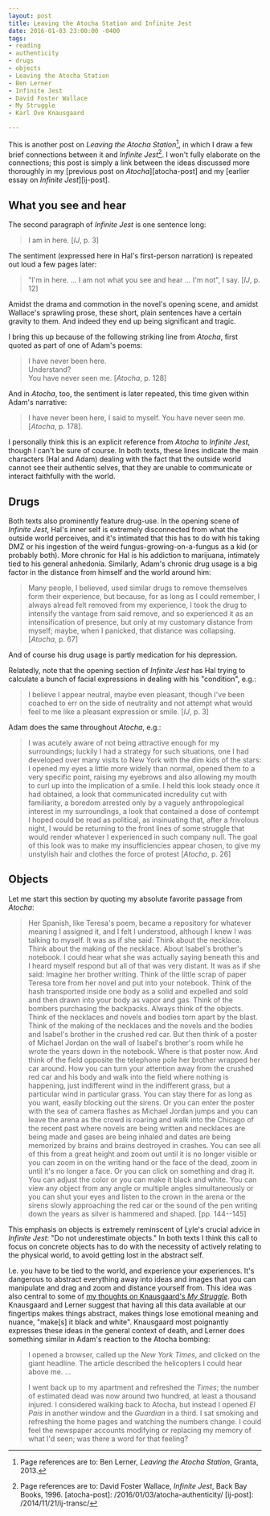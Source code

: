 ```yaml
---
layout: post
title: Leaving the Atocha Station and Infinite Jest
date: 2016-01-03 23:00:00 -0400
tags:
- reading
- authenticity
- drugs
- objects
- Leaving the Atocha Station
- Ben Lerner
- Infinite Jest
- David Foster Wallace
- My Struggle
- Karl Ove Knausgaard

---
```


This is another post on *Leaving the Atocha Station*[^atocha-cite], in which I draw a few brief connections between it and *Infinite Jest*[^ij-cite]. I won't fully elaborate on the connections; this post is simply a link between the ideas discussed more thoroughly in my [previous post on *Atocha*][atocha-post] and my [earlier essay on *Infinite Jest*][ij-post].

[^atocha-cite]: Page references are to: Ben Lerner, *Leaving the Atocha Station*, Granta, 2013.
[^ij-cite]: Page references are to: David Foster Wallace, *Infinite Jest*, Back Bay Books, 1996.
[atocha-post]: /2016/01/03/atocha-authenticity/
[ij-post]: /2014/11/21/ij-transc/


## What you see and hear

The second paragraph of *Infinite Jest* is one sentence long:

> I am in here. [*IJ*, p. 3]

The sentiment (expressed here in Hal's first-person narration) is repeated out loud a few pages later:

> "I'm in here. ... I am not what you see and hear ... I'm not", I say. [*IJ*, p. 12]

Amidst the drama and commotion in the novel's opening scene, and amidst Wallace's sprawling prose, these short, plain sentences have a certain gravity to them. And indeed they end up being significant and tragic.

I bring this up because of the following striking line from *Atocha*, first quoted as part of one of Adam's poems:

> I have never been here.  
> Understand?  
> You have never seen me. [*Atocha*, p. 128]

And in *Atocha*, too, the sentiment is later repeated, this time given within Adam's narrative:

> I have never been here, I said to myself. You have never seen me. [*Atocha*, p. 178].

I personally think this is an explicit reference from *Atocha* to *Infinite Jest*, though I can't be sure of course. In both texts, these lines indicate the main characters (Hal and Adam) dealing with the fact that the outside world cannot see their authentic selves, that they are unable to communicate or interact faithfully with the world.


## Drugs 

Both texts also prominently feature drug-use. In the opening scene of *Infinite Jest*, Hal's inner self is extremely disconnected from what the outside world perceives, and it's intimated that this has to do with his taking DMZ or his ingestion of the weird fungus-growing-on-a-fungus as a kid (or probably both). More chronic for Hal is his addiction to marijuana, intimately tied to his general anhedonia. Similarly, Adam's chronic drug usage is a big factor in the distance from himself and the world around him:

> Many people, I believed, used similar drugs to remove themselves form their experience, but because, for as long as I could remember, I always alread felt removed from my experience, I took the drug to intensify the vantage from said remove, and so experienced it as an intensification of presence, but only at my customary distance from myself; maybe, when I panicked, that distance was collapsing. [*Atocha*, p. 67]

And of course his drug usage is partly medication for his depression.

Relatedly, note that the opening section of *Infinite Jest* has Hal trying to calculate a bunch of facial expressions in dealing with his "condition", e.g.:

> I believe I appear neutral, maybe even pleasant, though I've been coached to err on the side of neutrality and not attempt what would feel to me like a pleasant expression or smile. [*IJ*, p. 3]

Adam does the same throughout *Atocha*, e.g.:

> I was acutely aware of not being attractive enough for my surroundings; luckily I had a strategy for such situations, one I had developed over many visits to New York with the dim kids of the stars: I opened my eyes a little more widely than normal, opened them to a very specific point, raising my eyebrows and also allowing my mouth to curl up into the implication of a smile. I held this look steady once it had obtained, a look that communicated incredulity cut with familiarity, a boredom arrested only by a vaguely anthropological interest in my surroundings, a look that contained a dose of contempt I hoped could be read as political, as insinuating that, after a frivolous night, I would be returning to the front lines of some struggle that would render whatever I experienced in such company null. The goal of this look was to make my insufficiencies appear chosen, to give my unstylish hair and clothes the force of protest [*Atocha*, p. 26]


## Objects

Let me start this section by quoting my absolute favorite passage from *Atocha*:

> Her Spanish, like Teresa's poem, became a repository for whatever meaning I assigned it, and I felt I understood, although I knew I was talking to myself. It was as if she said: Think about the necklace. Think about the making of the necklace. About Isabel's brother's notebook. I could hear what she was actually saying beneath this and I heard myself respond but all of that was very distant. It was as if she said: Imagine her brother writing. Think of the little scrap of paper Teresa tore from her novel and put into your notebook. Think of the hash transported inside one body as a solid and expelled and sold and then drawn into your body as vapor and gas. Think of the bombers purchasing the backpacks. Always think of the objects. Think of the necklaces and novels and bodies torn apart by the blast. Think of the making of the necklaces and the novels and the bodies and Isabel's brother in the crushed red car. But then think of a poster of Michael Jordan on the wall of Isabel's brother's room while he wrote the years down in the notebook. Where is that poster now. And think of the field opposite the telephone pole her brother wrapped her car around. How you can turn your attention away from the crushed red car and his body and walk into the field where nothing is happening, just indifferent wind in the indifferent grass, but a particular wind in particular grass. You can stay there for as long as you want, easily blocking out the sirens. Or you can enter the poster with the sea of camera flashes as Michael Jordan jumps and you can leave the arena as the crowd is roaring and walk into the Chicago of the recent past where novels are being written and necklaces are being made and gases are being inhaled and dates are being memorized by brains and brains destroyed in crashes. You can see all of this from a great height and zoom out until it is no longer visible or you can zoom in on the writing hand or the face of the dead, zoom in until it's no longer a face. Or you can click on something and drag it. You can adjust the color or you can make it black and white. You can view any object from any angle or multiple angles simultaneously or you can shut your eyes and listen to the crown in the arena or the sirens slowly approaching the red car or the sound of the pen writing down the years as silver is hammered and shaped. [pp. 144--145]

This emphasis on objects is extremely reminscent of Lyle's crucial advice in *Infinite Jest*: "Do not underestimate objects." In both texts I think this call to focus on concrete objects has to do with the necessity of actively relating to the physical world, to avoid getting lost in the abstract self.

I.e. you have to be tied to the world, and experience your experiences. It's dangerous to abstract everything away into ideas and images that you can manipulate and drag and zoom and distance yourself from. This idea was also central to some of [my thoughts on Knausgaard's *My Struggle*][my-struggle-post]. Both Knausgaard and Lerner suggest that having all this data available at our fingertips makes things abstract, makes things lose emotional meaning and nuance, "make[s] it black and white". Knausgaard most poignantly expresses these ideas in the general context of death, and Lerner does something similar in Adam's reaction to the Atocha bombing:

> I opened a browser, called up the *New York Times*, and clicked on the giant headline. The article described the helicopters I could hear above me. ...
>
> I went back up to my apartment and refreshed the *Times*; the number of estimated dead was now around two hundred, at least a thousand injured. I considered walking back to Atocha, but instead I opened *El País* in another window and the *Guardian* in a third. I sat smoking and refreshing the home pages and watching the numbers change. I could feel the newspaper accounts modifying or replacing my memory of what I'd seen; was there a word for that feeling?

[my-struggle-post]: /2015/12/24/my-struggle-book-1/
